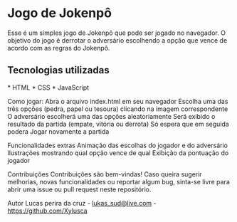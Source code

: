 # Jogo de Jokenpô
Esse é um simples jogo de Jokenpô que pode ser jogado no navegador. O objetivo do jogo é derrotar o adversário escolhendo a opção que vence de acordo com as regras do Jokenpô.

<h2>Tecnologias utilizadas</h2>
* HTML
* CSS
* JavaScript

Como jogar:
Abra o arquivo index.html em seu navegador
Escolha uma das três opções (pedra, papel ou tesoura) clicando na imagem correspondente
O adversário escolherá uma das opções aleatoriamente
Será exibido o resultado da partida (empate, vitória ou derrota)
Só espera que em seguida podera Jogar novamente a partida

Funcionalidades extras
Animação das escolhas do jogador e do adversário
Ilustrações mostrando qual opção vence de qual
Exibição da pontuação do jogador

Contribuições
Contribuições são bem-vindas! Caso queira sugerir melhorias, novas funcionalidades ou reportar algum bug, sinta-se livre para abrir uma issue ou pull request neste repositório.

Autor
Lucas perira da cruz - lukas_sud@live.com - https://github.com/Xylusca
